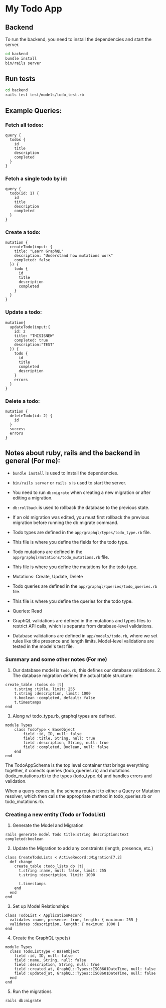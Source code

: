 # My Todo App

## Backend

To run the backend, you need to install the dependencies and start the server.

```bash
cd backend
bundle install
bin/rails server
```

## Run tests

```bash
cd backend
rails test test/models/todo_test.rb
```

## Example Queries:

### Fetch all todos:

```
query {
  todos {
    id
    title
    description
    completed
  }
}
```

### Fetch a single todo by id:

```
query {
  todo(id: 1) {
    id
    title
    description
    completed
  }
}
```

### Create a todo:

```
mutation {
  createTodo(input: {
    title: "Learn GraphQL"
    description: "Understand how mutations work"
    completed: false
  }) {
    todo {
      id
      title
      description
      completed
    }
  }
}
```

### Update a todo:

```
mutation{
  updateTodo(input:{
    id: 2
    title: "THISISNEW"
    completed: true
    description:"TEST"
  }) {
    todo {
      id
      title
      completed
      description
    }
    errors
  }
}
```

### Delete a todo:

```
mutation {
  deleteTodo(id: 2) {
    id
  }
  success
  errors
}
```

## Notes about ruby, rails and the backend in general (For me):

- `bundle install` is used to install the dependencies.
- `bin/rails server` or `rails s` is used to start the server.
- You need to run `db:migrate` when creating a new migration or after editing a migration.
- `db:rollback` is used to rollback the database to the previous state.
- If an old migration was edited, you must first rollback the previous migration before running the db:migrate command.

- Todo types are defined in the `app/graphql/types/todo_type.rb` file.
- This file is where you define the fields for the todo type.

- Todo mutations are defined in the `app/graphql/mutations/todo_mutations.rb` file.
- This file is where you define the mutations for the todo type.
- Mutations: Create, Update, Delete

- Todo queries are defined in the `app/graphql/queries/todo_queries.rb` file.
- This file is where you define the queries for the todo type.
- Queries: Read

- GraphQL validations are defined in the mutations and types files to restrict API calls, which is separate from database-level validations.
- Database validations are defined in `app/models/todo.rb`, where we set rules like title presence and length limits. Model-level validations are tested in the model's test file.

### Summary and some other notes (For me)

1. Our database model is `todo.rb`, this defines our database validations. 2. The database migration defines the actual table structure:

```
create_table :todos do |t|
    t.string :title, limit: 255
    t.string :description, limit: 1000
    t.boolean :completed, default: false
    t.timestamps
end
```

3. Along w/ todo_type.rb, graphql types are defined.

```
module Types
    class TodoType < BaseObject
        field :id, ID, null: false
        field :title, String, null: true
        field :description, String, null: true
        field :completed, Boolean, null: false
    end
end
```

The TodoAppSchema is the top level container that brings everything together, it conects queries (todo_queries.rb) and mutations (todo_mutations.rb) to the types (todo_type.rb) and handles errors and validation.

When a query comes in, the schema routes it to either a Query or Mutation resolver, which then calls the appropriate method in todo_queries.rb or todo_mutations.rb.

### Creating a new entity (Todo or TodoList)

1. Generate the Model and Migration

```
rails generate model Todo title:string description:text completed:boolean
```

2. Update the Migration to add any constraints (length, presence, etc.)

```
class CreateTodoLists < ActiveRecord::Migration[7.2]
  def change
    create_table :todo_lists do |t|
      t.string :name, null: false, limit: 255
      t.string :description, limit: 1000

      t.timestamps
    end
  end
end
```

3. Set up Model Relationships

```
class TodoList < ApplicationRecord
  validates :name, presence: true, length: { maximum: 255 }
  validates :description, length: { maximum: 1000 }
end
```

4. Create the GraphQL type(s)

```
module Types
  class TodoListType < BaseObject
    field :id, ID, null: false
    field :name, String, null: false
    field :description, String, null: true
    field :created_at, GraphQL::Types::ISO8601DateTime, null: false
    field :updated_at, GraphQL::Types::ISO8601DateTime, null: false
  end
end
```

5. Run the migrations

```
rails db:migrate
```
